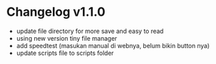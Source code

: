 #  Changelog v1.1.0
- update file directory for more save and easy to read
- using new version tiny file manager
- add speedtest (masukan manual di webnya, belum bikin button nya)
- update scripts file to scripts folder